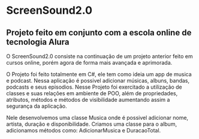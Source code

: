 # ScreenSound2.0

## Projeto feito em conjunto com a escola online de tecnologia Alura

O ScreenSound2.0 consiste na continuação de um projeto anterior feito em cursos online, porém agora de forma mais avançada e aprimorada.

O Projeto foi feito totalmente em C#, ele tem como ideia um app de musica e podcast. Nessa aplicação é possivel adicionar músicas, albuns, bandas, podcasts e seus episodios.
Nesse Projeto foi exercitado a utilização de classes e suas relações em ambiente de POO, além de propriedades, atributos, métodos e métodos de visibilidade aumentando assim a segurança da aplicação.

Nele desenvolvemos uma classe Musica onde é possivel adicionar nome, artista, duração e disponibilidade. Criamos uma classe para o album, adicionamos métodos como: AdicionarMusica e DuracaoTotal.
